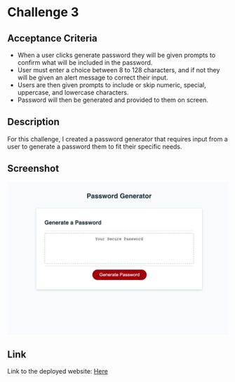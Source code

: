# Challenge 3
## Acceptance Criteria
- When a user clicks generate password they will be given prompts to confirm what will be included in the password. 
- User must enter a choice between 8 to 128 characters, and if not they will be given an alert message to correct their input. 
- Users are then given prompts to include or skip numeric, special, uppercase, and lowercase characters. 
- Password will then be generated and provided to them on screen. 

## Description
For this challenge, I created a password generator that requires input from a user to generate a password them to fit their specific needs. 

## Screenshot
![screenshot](./assets/screenshots/PasswordGeneratorScreenshot.png)
## Link
Link to the deployed website: [Here](https://tommyalv.github.io/jsPasswordGenerator/)
